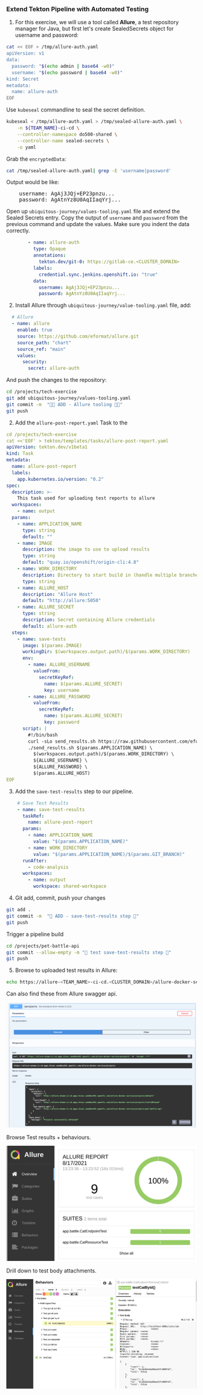 ### Extend Tekton Pipeline with Automated Testing

1. For this exercise, we will use a tool called **Allure**, a test repository manager for Java, but first let's create SealedSecrets object for username and password:

```bash
cat << EOF > /tmp/allure-auth.yaml
apiVersion: v1
data:
  password: "$(echo admin | base64 -w0)"
  username: "$(echo password | base64 -w0)"
kind: Secret
metadata:
  name: allure-auth
EOF
```

Use `kubeseal` commandline to seal the secret definition.

```bash
kubeseal < /tmp/allure-auth.yaml > /tmp/sealed-allure-auth.yaml \
    -n ${TEAM_NAME}-ci-cd \
    --controller-namespace do500-shared \
    --controller-name sealed-secrets \
    -o yaml
```

Grab the `encryptedData`:
```bash
cat /tmp/sealed-allure-auth.yaml| grep -E 'username|password'
```

Output would be like:
<pre>
    username: AgAj3JQj+EP23pnzu...
    password: AgAtnYz8U0AqIIaqYrj...
</pre>

Open up `ubiquitous-journey/values-tooling.yaml` file and extend the Sealed Secrets entry. Copy the output of `username` and `password` from the previous command and update the values. Make sure you indent the data correctly.

```yaml
        - name: allure-auth
          type: Opaque
          annotations:
            tekton.dev/git-0: https://gitlab-ce.<CLUSTER_DOMAIN>
          labels:
            credential.sync.jenkins.openshift.io: "true"
          data:
            username: AgAj3JQj+EP23pnzu...
            password: AgAtnYz8U0AqIIaqYrj...
```


2. Install Allure through `ubiquitous-journey/value-tooling.yaml` file, add:

```yaml
  # Allure
  - name: allure
    enabled: true
    source: https://github.com/eformat/allure.git
    source_path: "chart"
    source_ref: "main"
    values:
      security:
        secret: allure-auth
```

And push the changes to the repository:
```bash
cd /projects/tech-exercise
git add ubiquitous-journey/values-tooling.yaml
git commit -m  "👩‍🏭 ADD - Allure tooling 👩‍🏭" 
git push 
```

2. Add the `allure-post-report.yaml` Task to the  
```yaml
cd /projects/tech-exercise
cat <<'EOF' > tekton/templates/tasks/allure-post-report.yaml
apiVersion: tekton.dev/v1beta1
kind: Task
metadata:
  name: allure-post-report
  labels:
    app.kubernetes.io/version: "0.2"
spec:
  description: >-
    This task used for uploading test reports to allure
  workspaces:
    - name: output
  params:
    - name: APPLICATION_NAME
      type: string
      default: ""
    - name: IMAGE
      description: the image to use to upload results
      type: string
      default: "quay.io/openshift/origin-cli:4.8"
    - name: WORK_DIRECTORY
      description: Directory to start build in (handle multiple branches)
      type: string
    - name: ALLURE_HOST
      description: "Allure Host"
      default: "http://allure:5050"
    - name: ALLURE_SECRET
      type: string
      description: Secret containing Allure credentials
      default: allure-auth
  steps:
    - name: save-tests
      image: $(params.IMAGE)
      workingDir: $(workspaces.output.path)/$(params.WORK_DIRECTORY)
      env:
        - name: ALLURE_USERNAME
          valueFrom:
            secretKeyRef:
              name: $(params.ALLURE_SECRET)
              key: username
        - name: ALLURE_PASSWORD
          valueFrom:
            secretKeyRef:
              name: $(params.ALLURE_SECRET)
              key: password
      script: |
        #!/bin/bash
        curl -sLo send_results.sh https://raw.githubusercontent.com/eformat/allure/main/scripts/send_results.sh && chmod 755 send_results.sh
        ./send_results.sh $(params.APPLICATION_NAME) \
          $(workspaces.output.path)/$(params.WORK_DIRECTORY) \
          ${ALLURE_USERNAME} \
          ${ALLURE_PASSWORD} \
          $(params.ALLURE_HOST)
EOF
```

3. Add the `save-test-results` step to our pipeline.

```yaml
    # Save Test Results
    - name: save-test-results
      taskRef:
        name: allure-post-report
      params:
        - name: APPLICATION_NAME
          value: "$(params.APPLICATION_NAME)"
        - name: WORK_DIRECTORY
          value: "$(params.APPLICATION_NAME)/$(params.GIT_BRANCH)"
      runAfter:
        - code-analysis
      workspaces:
        - name: output
          workspace: shared-workspace
```

4. Git add, commit, push your changes

```bash
git add .
git commit -m  "🥽 ADD - save-test-results step 🥽" 
git push 
```

Trigger a pipeline build

```bash
cd /projects/pet-battle-api
git commit --allow-empty -m "🧦 test save-test-results step 🧦"
git push
```

5. Browse to uploaded test results in Allure:

```bash
echo https://allure-<TEAM_NAME>-ci-cd.<CLUSTER_DOMAIN>/allure-docker-service/projects/pet-battle-api/reports/latest/index.html
```

Can also find these from Allure swagger api.

![images/allure-api.png](images/allure-api.png)

Browse Test results + behaviours.

![images/allure-test-suite.png](images/allure-test-suite.png)

Drill down to test body attachments.

![images/allure-behaviours.png](images/allure-behaviours.png)
